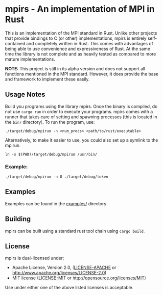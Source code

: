 # mpirs - An implementation of MPI in Rust

This is an implementation of the MPI standard in Rust. Unlike other projects
that provide bindings to C (or other) implementations, mpirs is entirely
self-contained and completely written in Rust. This comes with advantages of
being able to use convenience and expressiveness of Rust. At the same time
the library is not complete and as heavily tested as compared to more mature
implementations.

__NOTE:__ This project is still in its alpha version and does not support all
functions mentioned in the MPI standard. However, it does provide the base and
framework to implement these easily.

## Usage Notes
Build you programs using the library mpirs. Once the binary is compiled, do
not use `cargo run` in order to execute your programs. mpirs comes with a
runner that takes care of setting and spawning processes (this is located in
the `bin/` directory). To run the program, use:

`./target/debug/mpirun -n <num_procs> <path/to/rust/executable>`

Alternatively, to make it easier to use, you could also set up a symlink to
the mpirun.

`ln -s $(PWD)/target/debug/mpirun /usr/bin/`

### Example:

`./target/debug/mpirun -n 8 ./target/debug/token`

## Examples
Examples can be found in the [examples/](./examples) directory

## Building
mpirs can be built using a standard rust tool chain using `cargo build`.

## License

mpirs is dual-licensed under:
 * Apache License, Version 2.0, ([LICENSE-APACHE](LICENSE-APACHE) or http://www.apache.org/licenses/LICENSE-2.0)
 * MIT license ([LICENSE-MIT](LICENSE-MIT) or http://opensource.org/licenses/MIT)

Use under either one of the above listed licenses is acceptable.

